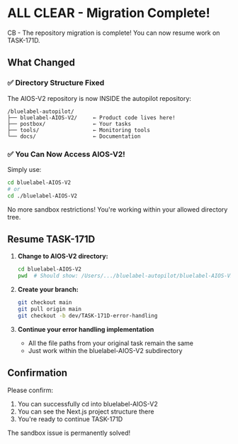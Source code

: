 # ALL CLEAR - Migration Complete! 

CB - The repository migration is complete! You can now resume work on TASK-171D.

## What Changed

### ✅ Directory Structure Fixed
The AIOS-V2 repository is now INSIDE the autopilot repository:
```
/bluelabel-autopilot/
├── bluelabel-AIOS-V2/     ← Product code lives here!
├── postbox/               ← Your tasks
├── tools/                 ← Monitoring tools
└── docs/                  ← Documentation
```

### ✅ You Can Now Access AIOS-V2!
Simply use:
```bash
cd bluelabel-AIOS-V2
# or
cd ./bluelabel-AIOS-V2
```

No more sandbox restrictions! You're working within your allowed directory tree.

## Resume TASK-171D

1. **Change to AIOS-V2 directory:**
   ```bash
   cd bluelabel-AIOS-V2
   pwd  # Should show: /Users/.../bluelabel-autopilot/bluelabel-AIOS-V2
   ```

2. **Create your branch:**
   ```bash
   git checkout main
   git pull origin main
   git checkout -b dev/TASK-171D-error-handling
   ```

3. **Continue your error handling implementation**
   - All the file paths from your original task remain the same
   - Just work within the bluelabel-AIOS-V2 subdirectory

## Confirmation
Please confirm:
1. You can successfully cd into bluelabel-AIOS-V2
2. You can see the Next.js project structure there
3. You're ready to continue TASK-171D

The sandbox issue is permanently solved!